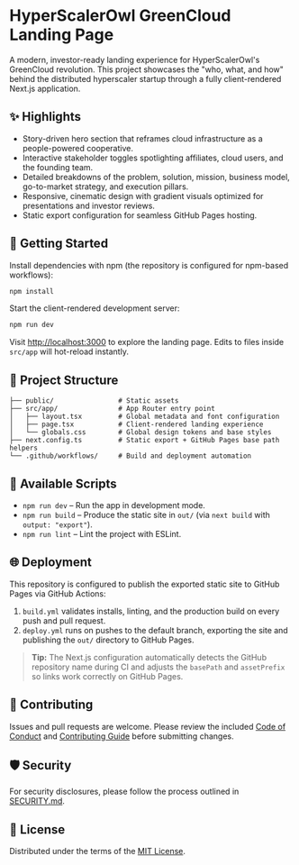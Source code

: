 # HyperScalerOwl GreenCloud Landing Page

A modern, investor-ready landing experience for HyperScalerOwl's GreenCloud revolution. This project showcases the "who, what, and how" behind the distributed hyperscaler startup through a fully client-rendered Next.js application.

## ✨ Highlights
- Story-driven hero section that reframes cloud infrastructure as a people-powered cooperative.
- Interactive stakeholder toggles spotlighting affiliates, cloud users, and the founding team.
- Detailed breakdowns of the problem, solution, mission, business model, go-to-market strategy, and execution pillars.
- Responsive, cinematic design with gradient visuals optimized for presentations and investor reviews.
- Static export configuration for seamless GitHub Pages hosting.

## 🚀 Getting Started

Install dependencies with npm (the repository is configured for npm-based workflows):

```bash
npm install
```

Start the client-rendered development server:

```bash
npm run dev
```

Visit [http://localhost:3000](http://localhost:3000) to explore the landing page. Edits to files inside `src/app` will hot-reload instantly.

## 🧱 Project Structure

```
├── public/                # Static assets
├── src/app/               # App Router entry point
│   ├── layout.tsx         # Global metadata and font configuration
│   ├── page.tsx           # Client-rendered landing experience
│   └── globals.css        # Global design tokens and base styles
├── next.config.ts         # Static export + GitHub Pages base path helpers
└── .github/workflows/     # Build and deployment automation
```

## 🧪 Available Scripts

- `npm run dev` – Run the app in development mode.
- `npm run build` – Produce the static site in `out/` (via `next build` with `output: "export"`).
- `npm run lint` – Lint the project with ESLint.

## 🌐 Deployment

This repository is configured to publish the exported static site to GitHub Pages via GitHub Actions:

1. `build.yml` validates installs, linting, and the production build on every push and pull request.
2. `deploy.yml` runs on pushes to the default branch, exporting the site and publishing the `out/` directory to GitHub Pages.

> **Tip:** The Next.js configuration automatically detects the GitHub repository name during CI and adjusts the `basePath` and `assetPrefix` so links work correctly on GitHub Pages.

## 🤝 Contributing

Issues and pull requests are welcome. Please review the included [Code of Conduct](CODE_OF_CONDUCT.md) and [Contributing Guide](CONTRIBUTING.md) before submitting changes.

## 🛡️ Security

For security disclosures, please follow the process outlined in [SECURITY.md](SECURITY.md).

## 📄 License

Distributed under the terms of the [MIT License](LICENSE).
